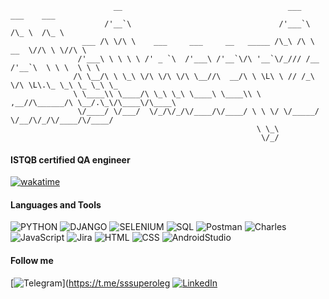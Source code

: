                 

                           __                                     ___             ___    ___      
                         /'__`\                                 /'___`\          /\_ \  /\_ \     
                    ___ /\ \/\ \    ___     ___     __   _____ /\_\ /\ \     __  \//\ \ \//\ \    
                   /'___\ \ \ \ \ /' _ `\  /'___\ /'__`\/\ '__`\/_/// /__  /'__`\  \ \ \  \ \ \   
                  /\ \__/\ \ \_\ \/\ \/\ \/\ \__//\  __/\ \ \L\ \ // /_\ \/\ \L\.\_ \_\ \_ \_\ \_ 
                  \ \____\\ \____/\ \_\ \_\ \____\ \____\\ \ ,__//\______/\ \__/.\_\/\____\/\____\
                   \/____/ \/___/  \/_/\/_/\/____/\/____/ \ \ \/ \/_____/  \/__/\/_/\/____/\/____/
                                                           \ \_\                                  
                                                            \/_/                          

#### ISTQB certified QA engineer
[![wakatime](https://wakatime.com/badge/user/94ae3cfb-089a-4d45-bb4b-92a008be290e.svg)](https://wakatime.com/@94ae3cfb-089a-4d45-bb4b-92a008be290e)

#### Languages and Tools
![PYTHON](https://img.shields.io/badge/-python-090909?style=for-the-badge&logo=python)
![DJANGO](https://img.shields.io/badge/-django-090909?style=for-the-badge&logo=django)
![SELENIUM](https://img.shields.io/badge/-selenium-090909?style=for-the-badge&logo=selenium)
![SQL](https://img.shields.io/badge/-Sql-090909?style=for-the-badge&logo=mysql&logoColor=00648B)
![Postman](https://img.shields.io/badge/-Postman-090909?style=for-the-badge&logo=postman)
![Charles](https://img.shields.io/badge/-Charles_Proxy-090909?style=for-the-badge&logo=charles)
![JavaScript](https://img.shields.io/badge/-JavaScript-090909?style=for-the-badge&logo=javascript)
![Jira](https://img.shields.io/badge/-Jira-090909?style=for-the-badge&logo=Jira)
![HTML](https://img.shields.io/badge/-HTML-090909?style=for-the-badge&logo=html5)
![CSS](https://img.shields.io/badge/-CSS-090909?style=for-the-badge&logo=CSS3)
![AndroidStudio](https://img.shields.io/badge/-Android_Studio-090909?style=for-the-badge&logo=androidstudio)

#### Follow me
[![Telegram](https://img.shields.io/badge/-Telegram-090909?style=for-the-badge&logo=telegram)](https://t.me/sssuperoleg
[![LinkedIn](https://img.shields.io/badge/-LinkedIn-090909?style=for-the-badge&logo=Linkedin)](https://www.linkedin.com/in/oleg-kiselev-qa)
